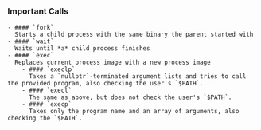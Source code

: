 ### Important Calls
	- #### `fork`
	  Starts a child process with the same binary the parent started with
	- #### `wait`
	  Waits until *a* child process finishes
	- #### `exec`
	  Replaces current process image with a new process image
		- #### `execlp`
		  Takes a `nullptr`-terminated argument lists and tries to call the provided program, also checking the user's `$PATH`.
		- #### `execl`
		  The same as above, but does not check the user's `$PATH`.
		- #### `execp`
		  Takes only the program name and an array of arguments, also checking the `$PATH`.